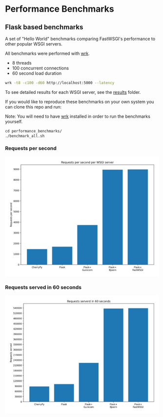 # Performance Benchmarks

## Flask based benchmarks

A set of "Hello World" benchmarks comparing FastWSGI's performance to other popular WSGI servers.

All benchmarks were performed with [wrk](https://github.com/wg/wrk).

- 8 threads
- 100 concurrent connections
- 60 second load duration

```bash
wrk -t8 -c100 -d60 http://localhost:5000 --latency
```

To see detailed results for each WSGI server, see the [results](./results) folder.

If you would like to reproduce these benchmarks on your own system you can clone this repo and run:

Note: You will need to have [wrk](https://github.com/wg/wrk) installed in order to run the benchmarks yourself.

```
cd performance_benchmarks/
./benchmark_all.sh
```

### Requests per second

![requests-per-seond](./requests_per_second.jpg)


### Requests served in 60 seconds

![requests-served](./requests_served.jpg)